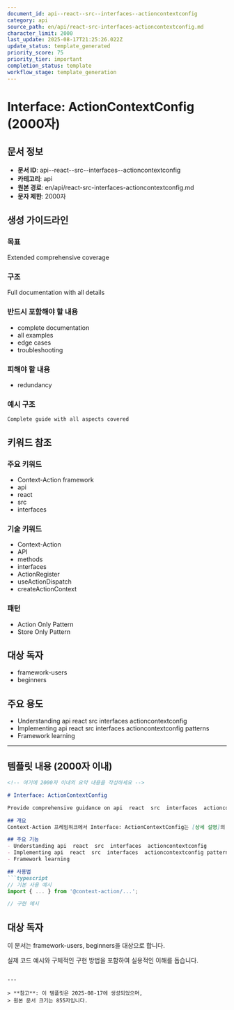 ```yaml
---
document_id: api--react--src--interfaces--actioncontextconfig
category: api
source_path: en/api/react-src-interfaces-actioncontextconfig.md
character_limit: 2000
last_update: 2025-08-17T21:25:26.022Z
update_status: template_generated
priority_score: 75
priority_tier: important
completion_status: template
workflow_stage: template_generation
---
```


# Interface: ActionContextConfig (2000자)

## 문서 정보
- **문서 ID**: api--react--src--interfaces--actioncontextconfig
- **카테고리**: api
- **원본 경로**: en/api/react-src-interfaces-actioncontextconfig.md
- **문자 제한**: 2000자

## 생성 가이드라인

### 목표
Extended comprehensive coverage

### 구조
Full documentation with all details

### 반드시 포함해야 할 내용
- complete documentation
- all examples
- edge cases
- troubleshooting

### 피해야 할 내용  
- redundancy

### 예시 구조
```
Complete guide with all aspects covered
```

## 키워드 참조

### 주요 키워드
- Context-Action framework
- api
- react
- src
- interfaces

### 기술 키워드
- Context-Action
- API
- methods
- interfaces
- ActionRegister
- useActionDispatch
- createActionContext

### 패턴
- Action Only Pattern
- Store Only Pattern

## 대상 독자
- framework-users
- beginners

## 주요 용도
- Understanding api  react  src  interfaces  actioncontextconfig
- Implementing api  react  src  interfaces  actioncontextconfig patterns
- Framework learning

---

## 템플릿 내용 (2000자 이내)

```markdown
<!-- 여기에 2000자 이내의 요약 내용을 작성하세요 -->

# Interface: ActionContextConfig

Provide comprehensive guidance on api  react  src  interfaces  actioncontextconfig

## 개요
Context-Action 프레임워크에서 Interface: ActionContextConfig는 [상세 설명]의 역할을 담당합니다.

## 주요 기능
- Understanding api  react  src  interfaces  actioncontextconfig
- Implementing api  react  src  interfaces  actioncontextconfig patterns
- Framework learning

## 사용법
```typescript
// 기본 사용 예시
import { ... } from '@context-action/...';

// 구현 예시
```

## 대상 독자
이 문서는 framework-users, beginners을 대상으로 합니다.

실제 코드 예시와 구체적인 구현 방법을 포함하여 실용적인 이해를 돕습니다.
```

---

> **참고**: 이 템플릿은 2025-08-17에 생성되었으며, 
> 원본 문서 크기는 855자입니다.
